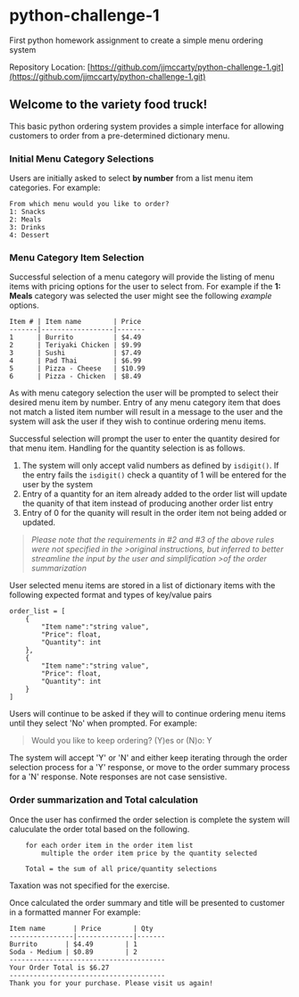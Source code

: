 # python-challenge-1
First python homework assignment to create a simple menu ordering system

Repository Location: [https://github.com/jjmccarty/python-challenge-1.git](https://github.com/jjmccarty/python-challenge-1.git)


## Welcome to the variety food truck!
This basic python ordering system provides a simple interface for allowing customers to order from a pre-determined dictionary menu.  

### Initial Menu Category Selections

Users are initially asked to select **by number** from a list menu item categories.  For example:
```
From which menu would you like to order?  
1: Snacks  
2: Meals  
3: Drinks  
4: Dessert  
```
### Menu Category Item Selection

Successful selection of a menu category will provide the listing of menu items with pricing options for the user to select from.  For example if the **1: Meals** category was selected the user might see the following *example* options. 
```
Item # | Item name        | Price  
-------|------------------|-------  
1      | Burrito          | $4.49  
2      | Teriyaki Chicken | $9.99  
3      | Sushi            | $7.49  
4      | Pad Thai         | $6.99  
5      | Pizza - Cheese   | $10.99
6      | Pizza - Chicken  | $8.49  
```
As with menu category selection the user will be prompted to select their desired menu item by number.  Entry of any menu category item  that does not match a listed item number will result in a message to the user and the system will ask the user if they wish to continue ordering menu items.  

Successful selection will prompt the user to enter the quantity desired for that menu item.  Handling for the quantity selection is as follows.  

1. The system will only accept valid numbers as defined by `isdigit()`.  If the entry fails the `isdigit()` check a quantity of 1 will be entered for the user by the system
2. Entry of a quantity for an item already added to the order list will update the quanity of that item instead of producing another order list entry
3. Entry of 0 for the quanity will result in the order item not being added or updated. 

>*Please note that the requirements in #2 and #3 of the above rules were not specified in the >original instructions, but inferred to better streamline the input by the user and simplification >of the order summarization*

User selected menu items are stored in a list of dictionary items with the following expected format and types of key/value pairs

```
order_list = [     
    {         
        "Item name":"string value",  
        "Price": float,  
        "Quantity": int
    },
    {
        "Item name":"string value",
        "Price": float,
        "Quantity": int
    }
]
```

Users will continue to be asked if they will to continue ordering menu items until they select 'No' when prompted.  For example:

> Would you like to keep ordering? (Y)es or (N)o: Y  
 
The system will accept 'Y' or 'N' and either keep iterating through the order selection process for a 'Y' response, or move to the order summary process for a 'N' response.  Note responses are not case sensistive.

### Order summarization and Total calculation
Once the user has confirmed the order selection is complete the system will caluculate the order total based on the following. 

```
    for each order item in the order item list      
        multiple the order item price by the quantity selected      
    
    Total = the sum of all price/quantity selections  
```
Taxation was not specified for the exercise.

Once calculated the order summary and title will be presented to customer in a formatted manner
For example:

```
Item name       | Price        | Qty  
----------------|--------------|-------  
Burrito       | $4.49        | 1  
Soda - Medium | $0.89        | 2
---------------------------------------
Your Order Total is $6.27
---------------------------------------
Thank you for your purchase. Please visit us again!
```